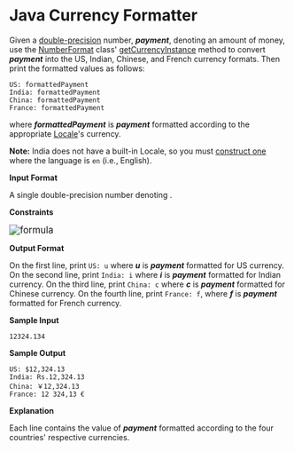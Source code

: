# Java Currency Formatter

Given a [double-precision](https://en.wikipedia.org/wiki/Double-precision_floating-point_format) number, ***payment***, denoting an amount of money, use the [NumberFormat](https://docs.oracle.com/javase/8/docs/api/java/text/NumberFormat.html) class' [getCurrencyInstance](https://docs.oracle.com/javase/8/docs/api/java/text/NumberFormat.html#getCurrencyInstance-java.util.Locale-) method to convert ***payment*** into the US, Indian, Chinese, and French currency formats. Then print the formatted values as follows:

```
US: formattedPayment
India: formattedPayment
China: formattedPayment
France: formattedPayment
```

where ***formattedPayment*** is ***payment*** formatted according to the appropriate [Locale](https://docs.oracle.com/javase/8/docs/api/java/util/Locale.html)'s currency.

**Note:** India does not have a built-in Locale, so you must [construct one](https://docs.oracle.com/javase/8/docs/api/java/util/Locale.html#Locale-java.lang.String-java.lang.String-) where the language is `en` (i.e., English).

**Input Format**

A single double-precision number denoting .

**Constraints**

<img src="https://render.githubusercontent.com/render/math?math=0%20\leq%20payment\leq%2010^{9}" alt="formula" style="zoom:120%;" />

**Output Format**

On the first line, print `US: u` where ***u*** is ***payment*** formatted for US currency.
On the second line, print `India: i` where ***i*** is ***payment*** formatted for Indian currency.
On the third line, print `China: c` where ***c*** is ***payment*** formatted for Chinese currency.
On the fourth line, print `France: f`, where ***f*** is ***payment*** formatted for French currency.

**Sample Input**

```
12324.134
```

**Sample Output**

```
US: $12,324.13
India: Rs.12,324.13
China: ￥12,324.13
France: 12 324,13 €
```

**Explanation**

Each line contains the value of ***payment*** formatted according to the four countries' respective currencies.

